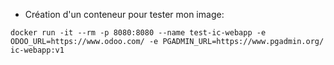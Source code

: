 - Création d'un conteneur pour tester mon image:

``docker run -it --rm -p 8080:8080 --name test-ic-webapp -e ODOO_URL=https://www.odoo.com/ -e PGADMIN_URL=https://www.pgadmin.org/ ic-webapp:v1``